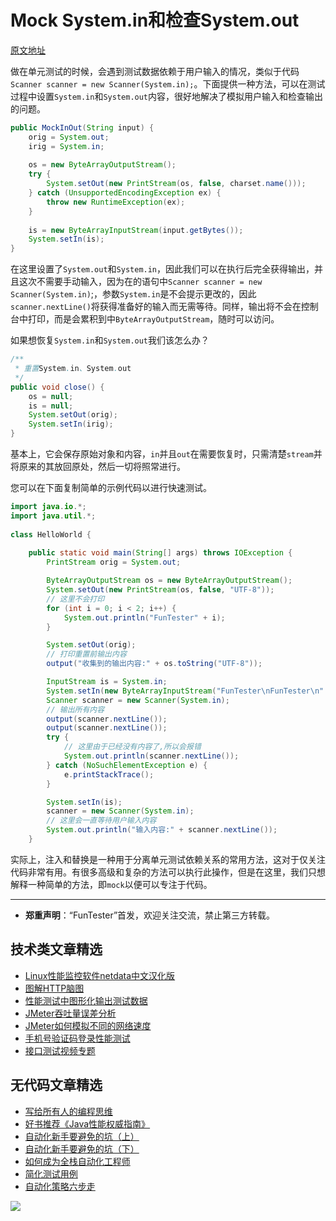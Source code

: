 # Mock System.in和检查System.out

[原文地址](https://www.javacodegeeks.com/2019/02/approach-simulate-input-check-output.html)

做在单元测试的时候，会遇到测试数据依赖于用户输入的情况，类似于代码`Scanner scanner = new Scanner(System.in);`。下面提供一种方法，可以在测试过程中设置`System.in`和`System.out`内容，很好地解决了模拟用户输入和检查输出的问题。

```Java
public MockInOut(String input) {
    orig = System.out;
    irig = System.in;
 
    os = new ByteArrayOutputStream();
    try {
        System.setOut(new PrintStream(os, false, charset.name()));
    } catch (UnsupportedEncodingException ex) {
        throw new RuntimeException(ex);
    }
 
    is = new ByteArrayInputStream(input.getBytes());
    System.setIn(is);
}
```

在这里设置了`System.out`和`System.in`，因此我们可以在执行后完全获得输出，并且这次不需要手动输入，因为在的语句中`Scanner scanner = new Scanner(System.in)`;，参数`System.in`是不会提示更改的，因此`scanner.nextLine()`将获得准备好的输入而无需等待。同样，输出将不会在控制台中打印，而是会累积到中`ByteArrayOutputStream`，随时可以访问。

如果想恢复`System.in`和`System.out`我们该怎么办？

```Java
/**
 * 重置System.in、System.out
 */
public void close() {
    os = null;
    is = null;
    System.setOut(orig);
    System.setIn(irig);
}
```

基本上，它会保存原始对象和内容，`in`并且`out`在需要恢复时，只需清楚`stream`并将原来的其放回原处，然后一切将照常进行。

您可以在下面复制简单的示例代码以进行快速测试。

```Java
import java.io.*;
import java.util.*;
 
class HelloWorld {
    
    public static void main(String[] args) throws IOException {
        PrintStream orig = System.out;

        ByteArrayOutputStream os = new ByteArrayOutputStream();
        System.setOut(new PrintStream(os, false, "UTF-8"));
        // 这里不会打印
        for (int i = 0; i < 2; i++) {
            System.out.println("FunTester" + i);
        }

        System.setOut(orig);
        // 打印重置前输出内容
        output("收集到的输出内容:" + os.toString("UTF-8"));

        InputStream is = System.in;
        System.setIn(new ByteArrayInputStream("FunTester\nFunTester\n".getBytes()));
        Scanner scanner = new Scanner(System.in);
        // 输出所有内容
        output(scanner.nextLine());
        output(scanner.nextLine());
        try {
            // 这里由于已经没有内容了,所以会报错
            System.out.println(scanner.nextLine());
        } catch (NoSuchElementException e) {
            e.printStackTrace();
        }

        System.setIn(is);
        scanner = new Scanner(System.in);
        // 这里会一直等待用户输入内容
        System.out.println("输入内容:" + scanner.nextLine());
    }
```

实际上，注入和替换是一种用于分离单元测试依赖关系的常用方法，这对于仅关注代码非常有用。有很多高级和复杂的方法可以执行此操作，但是在这里，我们只想解释一种简单的方法，即`mock`以便可以专注于代码。

---
* **郑重声明**：“FunTester”首发，欢迎关注交流，禁止第三方转载。

## 技术类文章精选

- [Linux性能监控软件netdata中文汉化版](https://mp.weixin.qq.com/s/fdXtK-5WwKnxjLZdyg6-nA)
- [图解HTTP脑图](https://mp.weixin.qq.com/s/100Vm8FVEuXs0x6rDGTipw)
- [性能测试中图形化输出测试数据](https://mp.weixin.qq.com/s/EMvpYIsszdwBJFPIxztTvA)
- [JMeter吞吐量误差分析](https://mp.weixin.qq.com/s/jHKmFNrLmjpihnoigNNCSg)
- [JMeter如何模拟不同的网络速度](https://mp.weixin.qq.com/s/1FCwNN2htfTGF6ItdkcCzw)
- [手机号验证码登录性能测试](https://mp.weixin.qq.com/s/i-j8fJAdcsJ7v8XPOnPDAw)
- [接口测试视频专题](https://mp.weixin.qq.com/s/4mKpW3QiVRee3kcVOSraog)

## 无代码文章精选

- [写给所有人的编程思维](https://mp.weixin.qq.com/s/Oj33UCnYfbUgzsBzEm2GPQ)
- [好书推荐《Java性能权威指南》](https://mp.weixin.qq.com/s/YWd5Yx6n7887g1lMLTcsWQ)
- [自动化新手要避免的坑（上）](https://mp.weixin.qq.com/s/MjcX40heTRhEgCFhInoqYQ)
- [自动化新手要避免的坑（下）](https://mp.weixin.qq.com/s/azDUo1IO5JgkJIS9n1CMRg)
- [如何成为全栈自动化工程师](https://mp.weixin.qq.com/s/j2rQ3COFhg939KLrgKr_bg)
- [简化测试用例](https://mp.weixin.qq.com/s/BhwfDqhN9yoa3Iul_Eu5TA)
- [自动化策略六步走](https://mp.weixin.qq.com/s/He69k8iCKhTKD1j-yV6M5g)


![](https://mmbiz.qpic.cn/mmbiz_jpg/13eN86FKXzCxr0Sa2MXpNKicZE024zJm73r4hrjticMMYViagtaSXxwsyhmRmOrdXPXfS5zB2ILHtaqNSoWGRwa8Q/640?wx_fmt=jpeg&tp=webp&wxfrom=5&wx_lazy=1&wx_co=1)